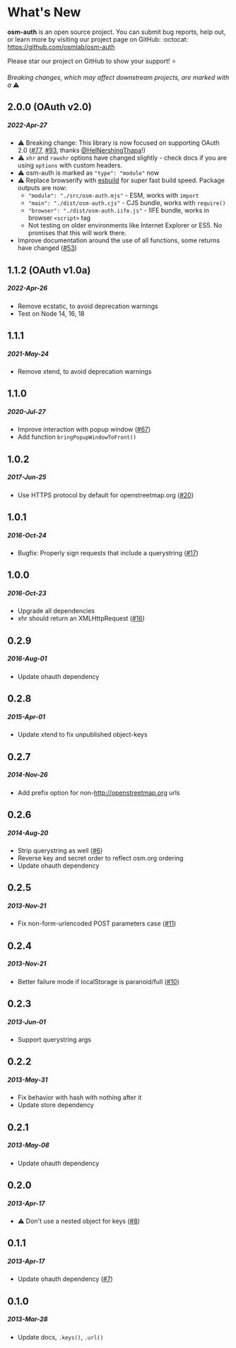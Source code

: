 # What's New

**osm-auth** is an open source project. You can submit bug reports, help out,
or learn more by visiting our project page on GitHub:  :octocat: https://github.com/osmlab/osm-auth

Please star our project on GitHub to show your support! ⭐️

_Breaking changes, which may affect downstream projects, are marked with a_ ⚠️

<!--
# A.B.C
##### YYYY-MMM-DD
*

[#xx]: https://github.com/osmlab/osm-auth/issues/xx
-->

## 2.0.0  (OAuth v2.0)
##### 2022-Apr-27
* ⚠️  Breaking change:  This library is now focused on supporting OAuth 2.0 ([#77], [#93], thanks [@HelNershingThapa]!)
* ⚠️  `xhr` and `rawxhr` options have changed slightly - check docs if you are using `options` with custom headers.
* ⚠️  osm-auth is marked as `"type": "module"` now
* ⚠️  Replace browserify with [esbuild](https://esbuild.github.io/) for super fast build speed. Package outputs are now:
  * `"module": "./src/osm-auth.mjs"` - ESM, works with `import`
  * `"main": "./dist/osm-auth.cjs"` - CJS bundle, works with `require()`
  * `"browser": "./dist/osm-auth.iife.js"` - IIFE bundle, works in browser `<script>` tag
  * Not testing on older environments like Internet Explorer or ES5.  No promises that this will work there.
* Improve documentation around the use of all functions, some returns have changed ([#53])

[#77]: https://github.com/osmlab/osm-auth/issues/77
[#93]: https://github.com/osmlab/osm-auth/issues/93
[#53]: https://github.com/osmlab/osm-auth/issues/53
[@HelNershingThapa]: https://github.com/HelNershingThapa


## 1.1.2  (OAuth v1.0a)
##### 2022-Apr-26
* Remove ecstatic, to avoid deprecation warnings
* Test on Node 14, 16, 18


## 1.1.1
##### 2021-May-24
* Remove xtend, to avoid deprecation warnings

[#76]: https://github.com/osmlab/osm-auth/issues/76


## 1.1.0
##### 2020-Jul-27
* Improve interaction with popup window ([#67])
* Add function `bringPopupWindowToFront()`

[#67]: https://github.com/osmlab/osm-auth/issues/67


## 1.0.2
##### 2017-Jun-25
* Use HTTPS protocol by default for openstreetmap.org ([#20])

[#20]: https://github.com/osmlab/osm-auth/issues/20


## 1.0.1
##### 2016-Oct-24
* Bugfix: Properly sign requests that include a querystring ([#17])

[#17]: https://github.com/osmlab/osm-auth/issues/17


## 1.0.0
##### 2016-Oct-23
* Upgrade all dependencies
* xhr should return an XMLHttpRequest ([#16])

[#16]: https://github.com/osmlab/osm-auth/issues/16


## 0.2.9
##### 2016-Aug-01
* Update ohauth dependency


## 0.2.8
##### 2015-Apr-01
* Update xtend to fix unpublished object-keys


## 0.2.7
##### 2014-Nov-26
* Add prefix option for non-http://openstreetmap.org urls


## 0.2.6
##### 2014-Aug-20
* Strip querystring as well ([#6])
* Reverse key and secret order to reflect osm.org ordering
* Update ohauth dependency

[#6]: https://github.com/osmlab/osm-auth/issues/6


## 0.2.5
##### 2013-Nov-21
* Fix non-form-urlencoded POST parameters case ([#11])

[#11]: https://github.com/osmlab/osm-auth/issues/11


## 0.2.4
##### 2013-Nov-21
* Better failure mode if localStorage is paranoid/full ([#10])

[#10]: https://github.com/osmlab/osm-auth/issues/10


## 0.2.3
##### 2013-Jun-01
* Support querystring args


## 0.2.2
##### 2013-May-31
* Fix behavior with hash with nothing after it
* Update store dependency


## 0.2.1
##### 2013-May-08
* Update ohauth dependency


## 0.2.0
##### 2013-Apr-17
* :warning: Don't use a nested object for keys ([#8])

[#8]: https://github.com/osmlab/osm-auth/issues/8


## 0.1.1
##### 2013-Apr-17
* Update ohauth dependency ([#7])

[#7]: https://github.com/osmlab/osm-auth/issues/7


## 0.1.0
##### 2013-Mar-28
* Update docs, `.keys()`, `.url()`